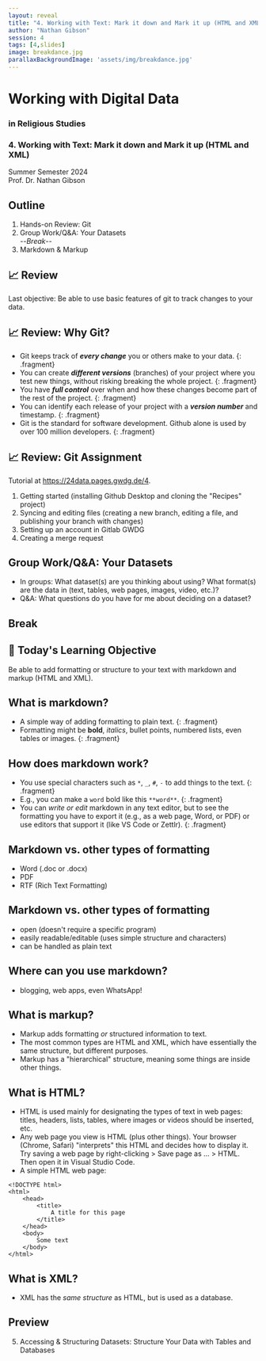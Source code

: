 ```yaml
---
layout: reveal
title: "4. Working with Text: Mark it down and Mark it up (HTML and XML)"
author: "Nathan Gibson"
session: 4
tags: [4,slides]
image: breakdance.jpg
parallaxBackgroundImage: 'assets/img/breakdance.jpg'
---
```


# Working with Digital Data

### in Religious Studies

### 4. Working with Text: Mark it down and Mark it up (HTML and XML)

Summer Semester 2024  
Prof. Dr. Nathan Gibson

## Outline

1. Hands-on Review: Git
3. Group Work/Q&A: Your Datasets  
--_Break_--
4. Markdown & Markup

## 📈 Review

Last objective: Be able to use basic features of git to track changes to your data.

## 📈 Review: Why Git?

- Git keeps track of **_every change_** you or others make to your data.
{: .fragment}
- You can create _**different versions**_ (branches) of your project where you test new things, without risking breaking the whole project.
{: .fragment}
- You have **_full control_** over when and how these changes become part of the rest of the project.
{: .fragment}
- You can identify each release of your project with a **_version number_** and timestamp.
{: .fragment}
- Git is the standard for software development. Github alone is used by over 100 million developers.
{: .fragment}

## 📈 Review: Git Assignment

Tutorial at <https://24data.pages.gwdg.de/4>.

1. Getting started (installing Github Desktop and cloning the "Recipes" project)
2. Syncing and editing files (creating a new branch, editing a file, and publishing your branch with changes)
3. Setting up an account in Gitlab GWDG
4. Creating a merge request

## Group Work/Q&A: Your Datasets

- In groups: What dataset(s) are you thinking about using? What format(s) are the data in (text, tables, web pages, images, video, etc.)?
- Q&A: What questions do you have for me about deciding on a dataset?

## Break


## 🧭 Today's Learning Objective

Be able to add formatting or structure to your text with markdown and markup (HTML and XML).

## What is markdown?

- A simple way of adding formatting to plain text.
{: .fragment}
- Formatting might be **bold**, _italics_, bullet points, numbered lists, even tables or images.
{: .fragment}

## How does markdown work? 

- You use special characters such as `*`, `_`, `#`, `-` to add things to the text.
{: .fragment}
- E.g., you can make a `word` bold like this `**word**`.
{: .fragment}
- You can _write or edit_ markdown in any text editor, but to see the formatting you have to export it (e.g., as a web page, Word, or PDF) or use editors that support it (like VS Code or Zettlr).
{: .fragment}

## Markdown vs. other types of formatting

- Word (.doc or .docx)
- PDF
- RTF (Rich Text Formatting)

## Markdown vs. other types of formatting

- open (doesn't require a specific program)
- easily readable/editable (uses simple structure and characters)
- can be handled as plain text

## Where can you use markdown?

- blogging, web apps, even WhatsApp!

## What is markup?

- Markup adds formatting _or_ structured information to text.
- The most common types are HTML and XML, which have essentially the same structure, but different purposes.
- Markup has a "hierarchical" structure, meaning some things are inside other things. 

## What is HTML?

- HTML is used mainly for designating the types of text in web pages: titles, headers, lists, tables, where images or videos should be inserted, etc.
- Any web page you view is HTML (plus other things). Your browser (Chrome, Safari) "interprets" this HTML and decides how to display it. Try saving a web page by right-clicking > Save page as ... > HTML. Then open it in Visual Studio Code.
- A simple HTML web page:

```
<!DOCTYPE html>
<html>
    <head>
        <title>
            A title for this page
        </title>
    </head>
    <body>
        Some text
    </body>
</html>
```

## What is XML?

- XML has the _same structure_ as HTML, but is used as a database.

## Preview

5. Accessing & Structuring Datasets: Structure Your Data with Tables and Databases
